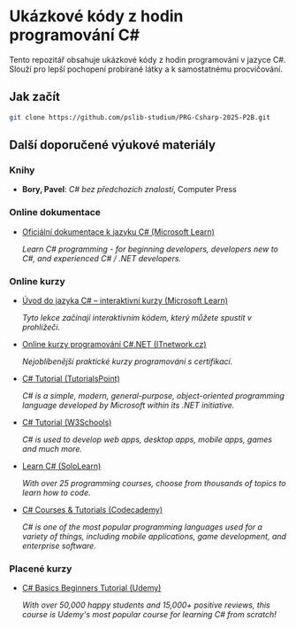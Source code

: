 # Ukázkové kódy z hodin programování C# 

Tento repozitář obsahuje ukázkové kódy z hodin programování v jazyce C#. Slouží pro lepší pochopení probírané látky a k samostatnému procvičování.

## Jak začít

   ```bash
  git clone https://github.com/pslib-studium/PRG-Csharp-2025-P2B.git
```
   
## Další doporučené výukové materiály

### Knihy

- **Bory, Pavel**: *C# bez předchozích znalostí*, Computer Press

### Online dokumentace

- [Oficiální dokumentace k jazyku C# (Microsoft Learn)](https://learn.microsoft.com/cs-cz/dotnet/csharp/)

  *Learn C# programming - for beginning developers, developers new to C#, and experienced C# / .NET developers.*

### Online kurzy

- [Úvod do jazyka C# – interaktivní kurzy (Microsoft Learn)](https://learn.microsoft.com/cs-cz/dotnet/csharp/tour-of-csharp/tutorials/)

  *Tyto lekce začínají interaktivním kódem, který můžete spustit v prohlížeči.*

- [Online kurzy programování C#.NET (ITnetwork.cz)](https://www.itnetwork.cz/csharp)

  *Nejoblíbenější praktické kurzy programování s certifikací.*

- [C# Tutorial (TutorialsPoint)](https://www.tutorialspoint.com/csharp/index.htm)

  *C# is a simple, modern, general-purpose, object-oriented programming language developed by Microsoft within its .NET initiative.*

- [C# Tutorial (W3Schools)](https://www.w3schools.com/cs/index.php)

  *C# is used to develop web apps, desktop apps, mobile apps, games and much more.*

- [Learn C# (SoloLearn)](https://www.sololearn.com/learning/1080)

  *With over 25 programming courses, choose from thousands of topics to learn how to code.*

- [C# Courses & Tutorials (Codecademy)](https://www.codecademy.com/catalog/language/c-sharp)

  *C# is one of the most popular programming languages used for a variety of things, including mobile applications, game development, and enterprise software.*

### Placené kurzy

- [C# Basics Beginners Tutorial (Udemy)](https://www.udemy.com/course/csharp-tutorial-for-beginners/)

  *With over 50,000 happy students and 15,000+ positive reviews, this course is Udemy's most popular course for learning C# from scratch!*

